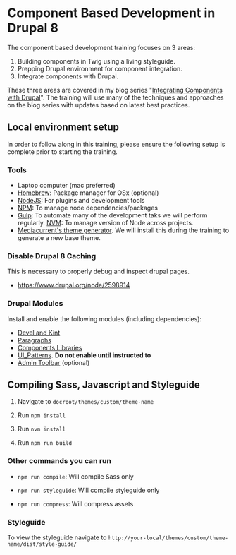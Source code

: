 # Component Based Development in Drupal 8
The component based development training focuses on 3 areas:
1. Building components in Twig using a living styleguide.
2. Prepping Drupal environment for component integration.
3. Integrate components with Drupal.

These three areas are covered in my blog series "[Integrating Components with Drupal](https://www.mediacurrent.com/blog/integrating-components-drupal-8-part-1)".
The training will use many of the techniques and approaches on the blog series with updates based on latest best practices.

## Local environment setup

In order to follow along in this training, please ensure the following setup is complete prior to starting the training.

### Tools
* Laptop computer (mac preferred)
* [Homebrew](https://brew.sh/): Package manager for OSx (optional)
* [NodeJS](https://nodejs.org/en/): For plugins and development tools
* [NPM](https://www.npmjs.com/):  To manage node dependencies/packages
* [Gulp](https://gulpjs.com/): To automate many of the development taks we will perform
 regularly.
[NVM](https://github.com/creationix/nvm): To manage version of Node across projects.
* [Mediacurrent's theme generator](https://github.com/mediacurrent/theme_generator_8).  We will install this during the training to generate a new base theme.

### Disable Drupal 8 Caching
This is necessary to properly debug and inspect drupal pages.
* https://www.drupal.org/node/2598914

### Drupal Modules
Install and enable the following modules (including dependencies):
* [Devel and Kint](https://www.drupal.org/project/devel)
* [Paragraphs](https://www.drupal.org/project/paragraphs)
* [Components Libraries](https://www.drupal.org/project/components)
* [UI_Patterns](https://www.drupal.org/project/ui_patterns).  **Do not enable until instructed to**
* [Admin Toolbar](https://www.drupal.org/project/admin_toolbar) (optional)

<!-- #### Theme
This theme includes Featured Sponsors component along with sub components.
![Featured Sponsors Component](/badcamp.png "Featured Sponsors Component")
 -->
## Compiling Sass, Javascript and Styleguide
1. Navigate to `docroot/themes/custom/theme-name`

2. Run `npm install`

3. Run `nvm install`

4. Run `npm run build`

### Other commands you can run
* `npm run compile`: Will compile Sass only

* `npm run styleguide`: Will compile styleguide only

* `npm run compress`:  Will compress assets


### Styleguide
To view the styleguide navigate to `http://your-local/themes/custom/theme-name/dist/style-guide/`
